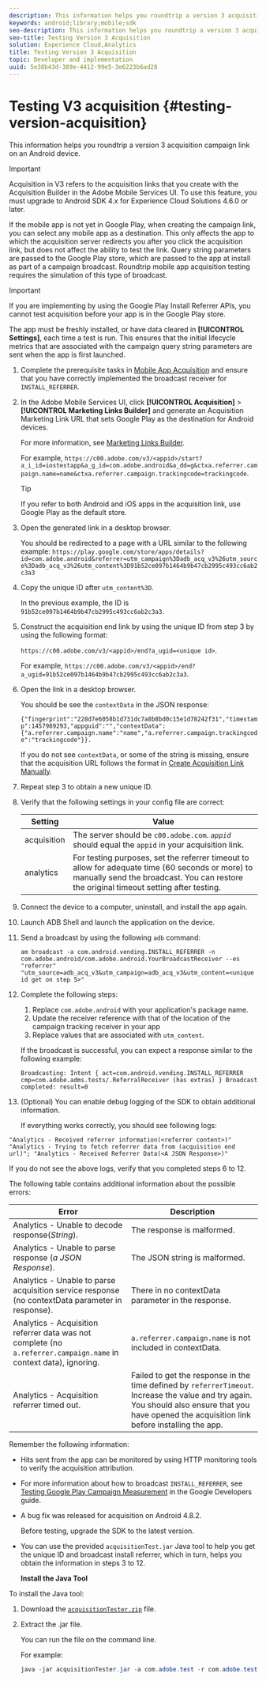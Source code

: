 ```yaml
---
description: This information helps you roundtrip a version 3 acquisition campaign link on an Android device.
keywords: android;library;mobile;sdk
seo-description: This information helps you roundtrip a version 3 acquisition campaign link on an Android device.
seo-title: Testing Version 3 Acquisition
solution: Experience Cloud,Analytics
title: Testing Version 3 Acquisition
topic: Developer and implementation
uuid: 5e38b43d-389e-4412-99e5-3e6223b6ad28
---
```


# Testing V3 acquisition {#testing-version-acquisition}

This information helps you roundtrip a version 3 acquisition campaign link on an Android device.

>[!IMPORTANT]
>
>Acquisition in V3 refers to the acquisition links that you create with the Acquisition Builder in the Adobe Mobile Services UI. To use this feature, you must upgrade to Android SDK 4.x for Experience Cloud Solutions 4.6.0 or later.

If the mobile app is not yet in Google Play, when creating the campaign link, you can select any mobile app as a destination. This only affects the app to which the acquisition server redirects you after you click the acquisition link, but does not affect the ability to test the link. Query string parameters are passed to the Google Play store, which are passed to the app at install as part of a campaign broadcast. Roundtrip mobile app acquisition testing requires the simulation of this type of broadcast.

>[!IMPORTANT]
>
>If you are implementing by using the Google Play Install Referrer APIs, you cannot test acquisition before your app is in the Google Play store.

The app must be freshly installed, or have data cleared in **[!UICONTROL Settings]**, each time a test is run. This ensures that the initial lifecycle metrics that are associated with the campaign query string parameters are sent when the app is first launched.

1. Complete the prerequisite tasks in [Mobile App Acquisition](/help/android/acquisition-main/acquisition.md) and ensure that you have correctly implemented the broadcast receiver for `INSTALL_REFERRER`.

1. In the Adobe Mobile Services UI, click  **[!UICONTROL Acquisition]** > **[!UICONTROL Marketing Links Builder]** and generate an Acquisition Marketing Link URL that sets Google Play as the destination for Android devices.

   For more information, see [Marketing Links Builder](/help/using/acquisition-main/c-marketing-links-builder/c-marketing-links-builder.md).

   For example, `https://c00.adobe.com/v3/<appid>/start?a_i_id=iostestapp&a_g_id=com.adobe.android&a_dd=g&ctxa.referrer.campaign.name=name&ctxa.referrer.campaign.trackingcode=trackingcode`.

   >[!TIP]
   >
   >If you refer to both Android and iOS apps in the acquisition link, use Google Play as the default store.

1. Open the generated link in a desktop browser.

    You should be redirected to a page with a URL similar to the following example:
   `https://play.google.com/store/apps/details?id=com.adobe.android&referrer=utm_campaign%3Dadb_acq_v3%26utm_source%3Dadb_acq_v3%26utm_content%3D91b52ce097b1464b9b47cb2995c493cc6ab2c3a3`

1. Copy the unique ID after `utm_content%3D`.

   In the previous example, the ID is `91b52ce097b1464b9b47cb2995c493cc6ab2c3a3`.

1. Construct the acquisition end link by using the unique ID from step 3 by using the following format:

   `https://c00.adobe.com/v3/<appid>/end?a_ugid=<unique id>`.

   For example, `https://c00.adobe.com/v3/<appid>/end?a_ugid=91b52ce097b1464b9b47cb2995c493cc6ab2c3a3`.

1. Open the link in a desktop browser.

   You should be see the `contextData` in the JSON response:

   `{"fingerprint":"228d7e6058b1d731dc7a8b8bd0c15e1d78242f31","timestamp":1457989293,"appguid":"","contextData":{"a.referrer.campaign.name":"name","a.referrer.campaign.trackingcode":"trackingcode"}}.`

   If you do not see `contextData`, or some of the string is missing, ensure that the acquisition URL follows the format in [Create Acquisition Link Manually](/help/using/acquisition-main/c-marketing-links-builder/acquisition-link-manual.md).
1. Repeat step 3 to obtain a new unique ID.
1. Verify that the following settings in your config file are correct:

    | Setting | Value |
    |--- |--- |
    |acquisition|The server should be `c00.adobe.com`.   *`appid`*  should equal the `appid`  in your acquisition link.|
    |analytics|For testing purposes, set the referrer timeout to allow for adequate time (60 seconds or more) to manually send the broadcast. You can restore the original timeout setting after testing.|

1. Connect the device to a computer, uninstall, and install the app again.
1. Launch ADB Shell and launch the application on the device.
1. Send a broadcast by using the following `adb` command:

   `am broadcast -a com.android.vending.INSTALL_REFERRER -n com.adobe.android/com.adobe.android.YourBroadcastReceiver --es "referrer" "utm_source=adb_acq_v3&utm_campaign=adb_acq_v3&utm_content=<unique id get on step 5>"`

1. Complete the following steps:
   1. Replace `com.adobe.android` with your application's package name.
   1. Update the receiver reference with that of the location of the campaign tracking receiver in your app
   1. Replace values that are associated with `utm_content`.

   If the broadcast is successful, you can expect a response similar to the following example:

   `Broadcasting: Intent
   { act=com.android.vending.INSTALL_REFERRER cmp=com.adobe.adms.tests/.ReferralReceiver (has extras) }
   Broadcast completed: result=0`

1. (Optional) You can enable debug logging of the SDK to obtain additional information.

   If everything works correctly, you should see following logs:

  `"Analytics - Received referrer information(<referrer content>)"   "Analytics - Trying to fetch referrer data from (acquisition end url)"; "Analytics - Received Referrer Data(<A JSON Response>)"`

   If you do not see the above logs, verify that you completed steps 6 to 12.

   The following table contains additional information about the possible errors:

  | Error | Description|
  |--- |--- |
  |Analytics - Unable to decode response(*String*).|The response is malformed.|
  |Analytics - Unable to parse response (*a JSON Response*).|The JSON string is malformed.|
  |Analytics - Unable to parse acquisition service response (no contextData parameter in response).|There in no  contextData  parameter in the response.|
  |Analytics - Acquisition referrer data was not complete (no `a.referrer.campaign.name` in context data), ignoring.|`a.referrer.campaign.name`  is not included in  contextData.|
  |Analytics - Acquisition referrer timed out.|Failed to get the response in the time defined by `referrerTimeout`. Increase the value and try again.  You should also ensure that you have opened the acquisition link before installing the app.|

Remember the following information:

* Hits sent from the app can be monitored by using HTTP monitoring tools to verify the acquisition attribution.
* For more information about how to broadcast `INSTALL_REFERRER`, see [Testing Google Play Campaign Measurement](https://developers.google.com/analytics/solutions/testing-play-campaigns) in the Google Developers guide.

* A bug fix was released for acquisition on Android 4.8.2.

  Before testing, upgrade the SDK to the latest version.

* You can use the provided `acquisitionTest.jar` Java tool to help you get the unique ID and broadcast install referrer, which in turn, helps you obtain the information in steps 3 to 12.

  **Install the Java Tool**

To install the Java tool:

1. Download the [`acquisitionTester.zip`](/help/android/assets/acquisitionTester.zip) file.

1. Extract the .jar file.

    You can run the file on the command line.

    For example:

    ```java
    java -jar acquisitionTester.jar -a com.adobe.test -r com.adobe.test.ReferrerReceiver -l "https://c00.adobe.com/v3/appid/start?a_i_id=123456&a_g_id=com.adobe.test&a_dd=i&ctxa.referrer.campaign.name=name&ctxa.referrer.campaign.trackingcode=1234
    ```
